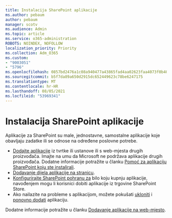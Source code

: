 ```yaml
---
title: Instalacija SharePoint aplikacije
ms.author: pebaum
author: pebaum
manager: scotv
ms.audience: Admin
ms.topic: article
ms.service: o365-administration
ROBOTS: NOINDEX, NOFOLLOW
localization_priority: Priority
ms.collection: Adm_O365
ms.custom:
- "9003051"
- "5796"
ms.openlocfilehash: 0857bd2476a1c08a940477a43865fad4aa02623faa4073f0b40f8ca5ecaed0e1
ms.sourcegitcommit: b5f7da89a650d2915dc652449623c78be6247175
ms.translationtype: MT
ms.contentlocale: hr-HR
ms.lasthandoff: 08/05/2021
ms.locfileid: "53969341"
---
```

# <a name="install-sharepoint-apps"></a>Instalacija SharePoint aplikacije

Aplikacije za SharePoint su male, jednostavne, samostalne aplikacije koje obavljaju zadatke ili se odnose na određene poslovne potrebe.

- [Dodajte aplikacije](https://support.microsoft.com/office/ef9c0dbd-7fe1-4715-a1b0-fe3bc81317cb)  iz tvrtke ili ustanove ili s web-mjesta drugih proizvođača. Imajte na umu da Microsoft ne podržava aplikacije drugih proizvođača. Dodatne informacije potražite u članku [Pomoć za aplikaciju SharePoint koju ste instalirali](https://support.office.com/article/get-help-for-a-sharepoint-app-you-installed-fd98af7f-6af0-4573-8360-8f5631c6ab21).
-   [Dodavanje dijela aplikacije na stranicu](https://support.microsoft.com/office/6f06c0b7-44b8-4c69-b4ad-85197eee8d78).
-   [Konfigurirajte SharePoint pohranu za](https://docs.microsoft.com/sharepoint/configure-sharepoint-store-settings) bilo koju kupnju aplikacije, navođenjem mogu li korisnici dobiti aplikacije iz trgovine SharePoint Store.
-   Ako nailazite na probleme s aplikacijom, možete pokušati  [ukloniti](https://support.microsoft.com/office/03198d1b-c33b-498d-9469-af641a587d6c)  i  [ponovno dodati](https://support.microsoft.com/office/ef9c0dbd-7fe1-4715-a1b0-fe3bc81317cb)  aplikaciju.

Dodatne informacije potražite u članku  [Dodavanje aplikacije na web-mjesto](https://support.microsoft.com/office/add-an-app-to-a-site-ef9c0dbd-7fe1-4715-a1b0-fe3bc81317cb).